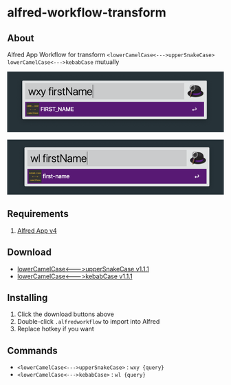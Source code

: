 alfred-workflow-transform
=====================

## About
Alfred App Workflow for transform `<lowerCamelCase<--->upperSnakeCase>`  `lowerCamelCase<--->kebabCase`  mutually

![lowerCamelCase<--->upperSnakeCase](./screenshot/lowerCamelCase2upperSnakeCase.png)

![`lowerCamelCase<--->kebab-case`](./screenshot/lowerCamelCase2kebabCase.png)

## Requirements
1. [Alfred App v4](http://www.alfredapp.com/#download)

## Download
- [lowerCamelCase<--->upperSnakeCase v1.1.1](https://raw.githubusercontent.com/lilywang711/alfred-workflow-transform/master/src/lowerCamelCase2upperSnakeCase/lowerCamelCase%3C---%3EupperSnakeCase.alfredworkflow)
- [lowerCamelCase<--->kebabCase v1.1.1](https://raw.githubusercontent.com/lilywang711/alfred-workflow-transform/master/src/lowerCamelCase2kebabCase/lowerCamelCase%3C---%3EkebabCase.alfredworkflow)

## Installing
1. Click the download buttons above
2. Double-click `.alfredworkflow` to import into Alfred
3. Replace hotkey if you want

## Commands

- `<lowerCamelCase<--->upperSnakeCase>` : `wxy {query}`
- `<lowerCamelCase<--->kebabCase>` : `wl {query}`
